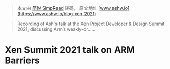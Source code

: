 > 本文由 [简悦 SimpRead](http://ksria.com/simpread/) 转码， 原文地址 [www.ashw.io](https://www.ashw.io/blog-xen-2021)

> Recording of Ash's talk at the Xen Project Developer & Design Summit 2021, discussing Arm’s weakly-or......

Xen Summit 2021 talk on ARM Barriers
====================================